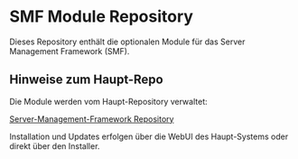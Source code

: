 # SMF Module Repository

Dieses Repository enthält die optionalen Module für das Server Management Framework (SMF).

## Hinweise zum Haupt-Repo

Die Module werden vom Haupt-Repository verwaltet:

[Server-Management-Framework Repository](https://github.com/teris/Server-Management-Framework)

Installation und Updates erfolgen über die WebUI des Haupt-Systems oder direkt über den Installer.
